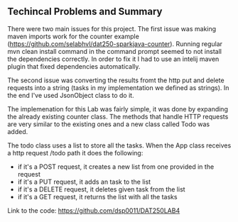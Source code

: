 ## Techincal Problems and Summary

There were two main issues for this project. The first issue was making maven imports work for the counter example (https://github.com/selabhvl/dat250-sparkjava-counter). Running regular mvn clean install command in the command prompt seemed to not install the dependencies correctly. In order to fix it I had to use an intelij maven plugin that fixed dependencies automatically.

The second issue was converting the results fromt the http put and delete requests into a string (tasks in my implementation we defined as strings). In the end I've used JsonObject class to do it.

The implemenation for this Lab was fairly simple, it was done by expanding the already existing counter class. The methods that handle HTTP requests are very similar to the existing ones and a new class called Todo was added.

The todo class uses a list to store all the tasks. When the App class receives a http request /todo path it does the following:
 - if it's a POST request, it creates a new list from one provided in the request
 - if it's a PUT request, it adds an task to the list
 - if it's a DELETE request, it deletes given task from the list
 - if it's a GET request, it returns the list with all the tasks

Link to the code: https://github.com/dsp0011/DAT250LAB4